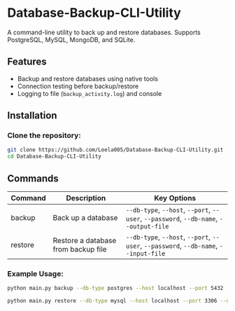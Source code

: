 # Database-Backup-CLI-Utility

A command-line utility to back up and restore databases. Supports PostgreSQL, MySQL, MongoDB, and SQLite.

## Features
- Backup and restore databases using native tools  
- Connection testing before backup/restore  
- Logging to file (`backup_activity.log`) and console  

## Installation
### Clone the repository:
```bash
git clone https://github.com/Leela005/Database-Backup-CLI-Utility.git
cd Database-Backup-CLI-Utility
```

## Commands

| Command | Description                       | Key Options                                                                 |
|---------|-----------------------------------|------------------------------------------------------------------------------|
| backup  | Back up a database                | `--db-type`, `--host`, `--port`, `--user`, `--password`, `--db-name`, `--output-file` |
| restore | Restore a database from backup file | `--db-type`, `--host`, `--port`, `--user`, `--password`, `--db-name`, `--input-file`  |

### Example Usage:

```bash
python main.py backup --db-type postgres --host localhost --port 5432 --user myuser --password mypass --db-name mydb --output-file /path/to/backup_file

python main.py restore --db-type mysql --host localhost --port 3306 --user myuser --password mypass --db-name mydb --input-file /path/to/backup_file
```

